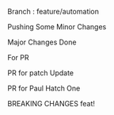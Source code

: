 
Branch : feature/automation

Pushing Some Minor Changes


Major Changes Done 

For PR

PR for patch Update

PR for Paul Hatch One 

BREAKING CHANGES
feat!
